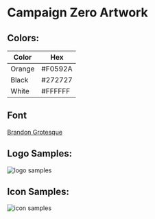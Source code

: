 Campaign Zero Artwork
============

Colors:
---

| Color  | Hex     |
|--------|---------|
| Orange | #F0592A |
| Black  | #272727 |
| White  | #FFFFFF |

Font
---
[Brandon Grotesque](https://typekit.com/fonts/brandon-grotesque)

Logo Samples:
---
![logo samples](https://raw.github.com/campaignzero/artwork/master/logo/sample.png "logo samples")


Icon Samples:
---
![icon samples](https://raw.github.com/campaignzero/artwork/master/icon/sample.png "icon samples")

